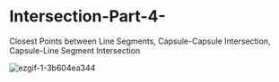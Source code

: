 # Intersection-Part-4-
Closest Points between Line Segments, Capsule-Capsule Intersection, Capsule-Line Segment Intersection

![ezgif-1-3b604ea344](https://user-images.githubusercontent.com/65425355/171740112-b782e697-b427-403f-a8be-ac82e167ddf1.gif)
